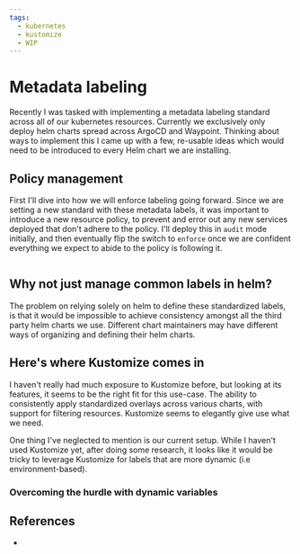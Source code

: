 ```yaml
---
tags:
  - kubernetes
  - kustomize
  - WIP
---
```


# Metadata labeling

Recently I was tasked with implementing a metadata labeling standard across all of our kubernetes resources. Currently we exclusively only deploy helm charts spread across ArgoCD and Waypoint. Thinking about ways to implement this I came up with a few, re-usable ideas which would need to be introduced to every Helm chart we are installing.

## Policy management

First I'll dive into how we will enforce labeling going forward. Since we are setting a new standard with these metadata labels, it was important to introduce a new resource policy, to prevent and error out any new services deployed that don't adhere to the policy. I'll deploy this in `audit` mode initially, and then eventually flip the switch to `enforce` once we are confident everything we expect to abide to the policy is following it.

```

```

## Why not just manage common labels in helm?

The problem on relying solely on helm to define these standardized labels, is that it would be impossible to achieve consistency amongst all the third party helm charts we use. Different chart maintainers may have different ways of organizing and defining their helm charts.



## Here's where Kustomize comes in

I haven't really had much exposure to Kustomize before, but looking at its features, it seems to be the right fit for this use-case. The ability to consistently apply standardized overlays across various charts, with support for filtering resources. Kustomize seems to elegantly give use what we need. 

One thing I've neglected to mention is our current setup. While I haven't used Kustomize yet, after doing some research, it looks like it would be tricky to leverage Kustomize for labels that are more dynamic (i.e environment-based).

### Overcoming the hurdle with dynamic variables



## References

- 
